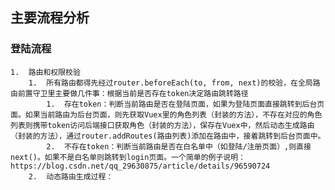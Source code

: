 ## 主要流程分析

### 登陆流程
    1.  路由和权限校验
        1.  所有路由都得先经过router.beforeEach(to, from, next)的校验，在全局路由前置守卫里主要做几件事：根据当前是否存在token决定路由跳转路径
            1.  存在token：判断当前路由是否在登陆页面，如果为登陆页面直接跳转到后台页面。如果当前路由为后台页面，则先获取Vuex里的角色列表（封装的方法），不存在对应的角色列表则携带token访问后端接口获取角色（封装的方法），保存在Vuex中，然后动态生成路由（封装的方法），通过router.addRoutes(路由列表)添加在路由中，接着跳转到后台页面中。
            2.  不存在token：判断当前路由是否在白名单中（如登陆/注册页面）,则直接next()。如果不是白名单则跳转到login页面。一个简单的例子说明：https://blog.csdn.net/qq_29630875/article/details/96590724
        2.  动态路由生成过程：